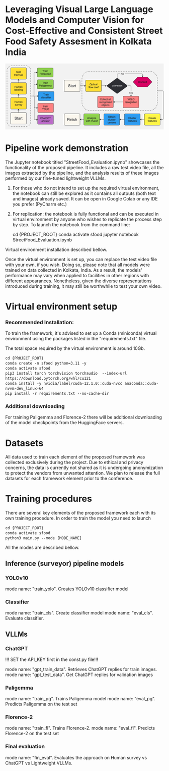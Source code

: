 # Leveraging Visual Large Language Models and Computer Vision for Cost-Effective and Consistent Street Food Safety Assesment in Kolkata India

![alt text](./pipeline.jpg)


# Pipeline work demonstration
The Jupyter notebook titled "StreetFood_Evaluation.ipynb" showcases the functionality of the proposed pipeline. 
It includes a raw test video file, all the images extracted by the pipeline, and the analysis results of these images performed by our fine-tuned lightweight VLLMs.

1. For those who do not intend to set up the required virtual environment, the notebook can still be explored as it contains all outputs (both text and images) already saved. It can be open in Google Colab or any IDE you prefer (PyCharm etc.)

2. For replication: the notebook is fully functional and can be executed in virtual environment by anyone who wishes to replicate the process step by step.
To launch the notebook from the command line:


    cd {PROJECT_ROOT}
    conda activate sfood
    jupyter notebook StreetFood_Evaluation.ipynb 

Virtual environment installation described bellow.

Once the virtual environment is set up, you can replace the test video file with your own, if you wish. 
Doing so, please note that all models were trained on data collected in Kolkata, India. 
As a result, the models' performance may vary when applied to facilities in other regions with different appearances. 
Nonetheless, given the diverse representations introduced during training, it may still be worthwhile to test your own video.

# Virtual environment setup
### Recommended Installation:
To train the framework, it's advised to set up a Conda (miniconda) virtual environment using the packages listed in the "requirements.txt" file.

The total space required by the virtual environment is around 10Gb.  

    cd {PROJECT_ROOT}
    conda create -n sfood python=3.11 -y
    conda activate sfood
    pip3 install torch torchvision torchaudio  --index-url https://download.pytorch.org/whl/cu121
    conda install -y nvidia/label/cuda-12.1.0::cuda-nvcc anaconda::cuda-nvvm-dev_linux-64
    pip install -r requirements.txt --no-cache-dir


### Additional downloading
For training Paligemma and Florence-2 there will be additional downloading of the model checkpoints from the HuggingFace servers.

# Datasets
All data used to train each element of the proposed framework was collected exclusively during the project. 
Due to ethical and privacy concerns, the data is currently not shared as it is undergoing anonymization to protect the vendors from unwanted attention. 
We plan to release the full datasets for each framework element prior to the conference.


# Training procedures
There are several key elements of the proposed framework each with its own training procedure.
In order to train the model you need to launch

    cd {PROJECT_ROOT}
    conda activate sfood
    python3 main.py --mode {MODE_NAME}

All the modes are described bellow. 
## Inference (surveyor) pipeline models
### YOLOv10
mode name: "train_yolo". Creates YOLOv10 classifier model

### Classifier
mode name: "train_cls". Create classifier model
mode name: "eval_cls". Evaluate classifier.

## VLLMs
### ChatGPT
!!! SET the API_KEY first in the const.py file!!!

mode name: "gpt_train_data". Retrieves ChatGPT replies for train images.
mode name: "gpt_test_data". Get ChatGPT replies for validation images

### Paligemma
mode name: "train_pg". Trains Paligemma model
mode name: "eval_pg". Predicts Paligemma on the test set

### Florence-2
mode name: "train_fl". Trains Florence-2.
mode name: "eval_fl". Predicts Florence-2 on the test set

### Final evaluation
mode name: "fin_eval". Evaluates the approach on Human survey vs ChatGPT vs Lightweight VLLMs.





